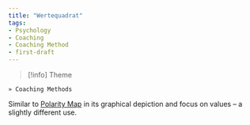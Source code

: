 ```yaml
---
title: "Wertequadrat"
tags:
- Psychology
- Coaching
- Coaching Method
- first-draft
---
```


> [!info] Theme
>
	» Coaching Methods


Similar to [Polarity Map](notes/polarity-map.md) in its graphical depiction and focus on values – a slightly different use.

